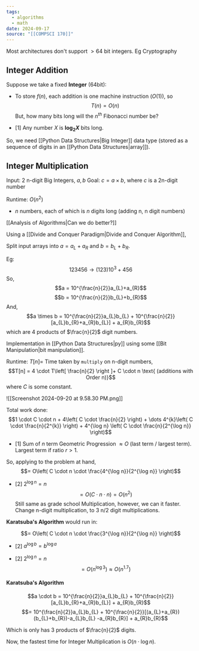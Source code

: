 ```yaml
---
tags:
  - algorithms
  - math
date: 2024-09-17
source: "[[COMPSCI 170]]"
---
```

Most architectures don't support $>64$ bit integers. Eg Cryptography

## Integer Addition

Suppose we take a fixed __Integer__ ($64$bit):
- To store $f(n)$, each addition is one machine instruction ($O(1)$), so
$$T(n) = O(n)$$
But, how many bits long will the $n^{th}$ Fibonacci number be?

- [1] Any number $X$ is __$\log _{2} X$__ bits long. 

So, we need [[Python Data Structures|Big Integer]] data type (stored as a sequence of digits in an [[Python Data Structures|array]]).


## Integer Multiplication

Input: 2 n-digit Big Integers, $a, b$ 
Goal: $c = a \times b$, where $c$ is a 2n-digit number

Runtime: $O(n^{2})$
- $n$ numbers, each of which is $n$ digits long (adding n, n digit numbers)

[[Analysis of Algorithms|Can we do better?]]

Using a [[Divide and Conquer Paradigm|Divide and Conquer Algorithm]],

Split input arrays into $a = a_{L} + a_{R}$ and $b = b_{L} + b_{R}$.

Eg: $$123456 \rightarrow (123)10^{3}+456$$
So, $$a = 10^{\frac{n}{2}}a_{L}+a_{R}$$$$b = 10^{\frac{n}{2}}b_{L}+b_{R}$$
And, $$a \times b = 10^{\frac{n}{2}}a_{L}b_{L} + 10^{\frac{n}{2}}[a_{L}b_{R}+a_{R}b_{L}] + a_{R}b_{R}$$
which are $4$ products of $\frac{n}{2}$ digit numbers.

Implementation in [[Python Data Structures|py]] using some [[Bit Manipulation|bit manipulation]].

Runtime: $T[n]  =$ Time taken by `multiply` on n-digit numbers,
$$T[n] = 4 \cdot T\left[ \frac{n}{2} \right ]+ C \cdot n \text{ (additions with Order n)}$$
where $C$ is some constant.

![[Screenshot 2024-09-20 at 9.58.30 PM.png]]

Total work done: $$1 \cdot C \cdot n + 4\left( C \cdot \frac{n}{2} \right) + \dots 4^{k}\left( C \cdot \frac{n}{2^{k}} \right) + 4^{\log n} \left( C \cdot \frac{n}{2^{\log n}} \right)$$
- [1]  Sum of $n$ term Geometric Progression $\approx O \text{ (last term / largest term)}$. Largest term if ratio $r \gt 1$.


So, applying to the problem at hand,$$= O\left( C \cdot n \cdot \frac{4^{\log n}}{2^{\log n}} \right)$$
- [2] $2^{\log n} = n$
$$ = O(C \cdot n \cdot n) = O(n^{2})$$
Still same as grade school Multiplication, however, we can it faster. Change n-digit multiplication, to 3 n/2 digit multiplications. 

__Karatsuba's Algorithm__ would run in:

$$= O\left( C \cdot n \cdot \frac{3^{\log n}}{2^{\log n}} \right)$$
- [2] $a^{\log b} = b^{\log a}$

- [2] $2^{\log n} = n$
$$= O(n^{\log 3}) \approx O(n^{1.7})$$
#### Karatsuba's Algorithm

$$a \cdot b = 10^{\frac{n}{2}}a_{L}b_{L} + 10^{\frac{n}{2}}[a_{L}b_{R}+a_{R}b_{L}] + a_{R}b_{R}$$
$$= 10^{\frac{n}{2}}a_{L}b_{L} + 10^{\frac{n}{2}}[(a_{L}+a_{R})(b_{L}+b_{R})-a_{L}b_{L} -a_{R}b_{R}] + a_{R}b_{R}$$

Which is only has 3 products of $\frac{n}{2}$ digits.

Now, the fastest time for Integer Multiplication is $O(n \cdot \log n)$.




